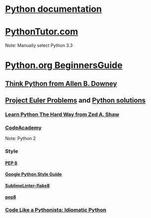 # [Python documentation][5]

# [PythonTutor.com][1]
Note: Manually select Python 3.3

# [Python.org BeginnersGuide][6]

## [Think Python from Allen B. Downey][3]

## [Project Euler Problems][7] and [Python solutions][8] 

### [Learn Python The Hard Way from Zed A. Shaw][4]

### [CodeAcademy][2]
Note: Python 2

### Style
#### [PEP 8][9]
#### [Google Python Style Guide][10]
#### [SublimeLinter-flake8][11]
#### [pep8][13]

### [Code Like a Pythonista: Idiomatic Python][12] 


[1]: http://www.pythontutor.com/
[2]: https://www.codecademy.com/learn/python
[3]: http://www.greenteapress.com/thinkpython2/html/index.html
[4]: http://learnpythonthehardway.org/book/
[5]: https://docs.python.org/3.5/
[6]: https://wiki.python.org/moin/BeginnersGuide/Programmers
[7]: https://projecteuler.net/
[8]: https://github.com/tokland/pyeuler
[9]: https://www.python.org/dev/peps/pep-0008/
[10]: https://google.github.io/styleguide/pyguide.html
[11]: https://packagecontrol.io/packages/SublimeLinter-flake8
[12]: http://python.net/~goodger/projects/pycon/2007/idiomatic
[13]: https://pypi.python.org/pypi/pep8